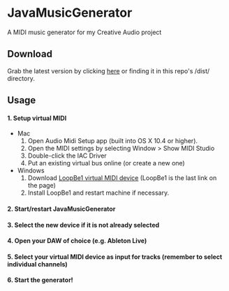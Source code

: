 # JavaMusicGenerator
A MIDI music generator for my Creative Audio project

## Download
Grab the latest version by clicking [here](https://github.com/kevbot-git/JavaMusicGenerator/blob/master/dist/JavaMusicGenerator.jar?raw=true) or finding it in this repo's /dist/ directory.

## Usage
#### 1. Setup virtual MIDI
+ Mac
	1. Open Audio Midi Setup app (built into OS X 10.4 or higher).
	2. Open the MIDI settings by selecting Window > Show MIDI Studio
	3. Double-click the IAC Driver
	4. Put an existing virtual bus online (or create a new one)
+ Windows
	1. Download [LoopBe1 virtual MIDI device](http://www.nerds.de/en/download.html) (LoopBe1 is the last link on the page)
	2. Install LoopBe1 and restart machine if necessary.

#### 2. Start/restart JavaMusicGenerator
#### 3. Select the new device if it is not already selected
#### 4. Open your DAW of choice (e.g. Ableton Live)
#### 5. Select your virtual MIDI device as input for tracks (remember to select individual channels)
#### 6. Start the generator!
